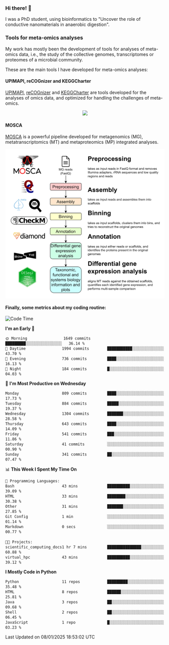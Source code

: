 ### Hi there! 👋

I was a PhD student, using bioinformatics to "Uncover the role of conductive nanomaterials in anaerobic digestion".

### Tools for meta-omics analyses

My work has mostly been the development of tools for analyses of meta-omics data, i.e., the study of the collective genomes, transcriptomes or proteomes of a microbial community.

These are the main tools I have developed for meta-omics analyses:

#### UPIMAPI, reCOGnizer and KEGGCharter

[UPIMAPI](https://github.com/iquasere/UPIMAPI), [reCOGnizer](https://github.com/iquasere/reCOGnizer) and [KEGGCharter](https://github.com/iquasere/KEGGCharter) are tools developed for the analyses of omics data, and optimized for handling the challenges of meta-omics.

<p align="center">
    <img src="assets/annotation_paper.png">
</p>

#### MOSCA

[MOSCA](https://github.com/iquasere/MOSCA) is a powerful pipeline developed for metagenomics (MG), metatranscriptomics (MT) and metaproteomics (MP) integrated analyses.

<p align="center">
    <img src="assets/mosca_workflow.png" align="center" width="700">
</p>


#### Finally, some metrics about my coding routine:

<!--START_SECTION:waka-->
![Code Time](http://img.shields.io/badge/Code%20Time-894%20hrs%2016%20mins-blue)

**I'm an Early 🐤** 

```text
🌞 Morning                1649 commits        █████████░░░░░░░░░░░░░░░░   36.14 % 
🌆 Daytime                1994 commits        ███████████░░░░░░░░░░░░░░   43.70 % 
🌃 Evening                736 commits         ████░░░░░░░░░░░░░░░░░░░░░   16.13 % 
🌙 Night                  184 commits         █░░░░░░░░░░░░░░░░░░░░░░░░   04.03 % 
```
📅 **I'm Most Productive on Wednesday** 

```text
Monday                   809 commits         ████░░░░░░░░░░░░░░░░░░░░░   17.73 % 
Tuesday                  884 commits         █████░░░░░░░░░░░░░░░░░░░░   19.37 % 
Wednesday                1304 commits        ███████░░░░░░░░░░░░░░░░░░   28.58 % 
Thursday                 643 commits         ████░░░░░░░░░░░░░░░░░░░░░   14.09 % 
Friday                   541 commits         ███░░░░░░░░░░░░░░░░░░░░░░   11.86 % 
Saturday                 41 commits          ░░░░░░░░░░░░░░░░░░░░░░░░░   00.90 % 
Sunday                   341 commits         ██░░░░░░░░░░░░░░░░░░░░░░░   07.47 % 
```


📊 **This Week I Spent My Time On** 

```text
💬 Programming Languages: 
Bash                     43 mins             ██████████░░░░░░░░░░░░░░░   39.09 % 
HTML                     33 mins             ████████░░░░░░░░░░░░░░░░░   30.38 % 
Other                    31 mins             ███████░░░░░░░░░░░░░░░░░░   27.85 % 
Git Config               1 min               ░░░░░░░░░░░░░░░░░░░░░░░░░   01.14 % 
Markdown                 0 secs              ░░░░░░░░░░░░░░░░░░░░░░░░░   00.77 % 

🐱‍💻 Projects: 
scientific_computing_docs1 hr 7 mins         ███████████████░░░░░░░░░░   60.88 % 
virtual_hpc              43 mins             ██████████░░░░░░░░░░░░░░░   39.12 % 
```

**I Mostly Code in Python** 

```text
Python                   11 repos            █████████░░░░░░░░░░░░░░░░   35.48 % 
HTML                     8 repos             ██████░░░░░░░░░░░░░░░░░░░   25.81 % 
Java                     3 repos             ██░░░░░░░░░░░░░░░░░░░░░░░   09.68 % 
Shell                    2 repos             ██░░░░░░░░░░░░░░░░░░░░░░░   06.45 % 
JavaScript               1 repo              █░░░░░░░░░░░░░░░░░░░░░░░░   03.23 % 
```




 Last Updated on 08/01/2025 18:53:02 UTC
<!--END_SECTION:waka-->
